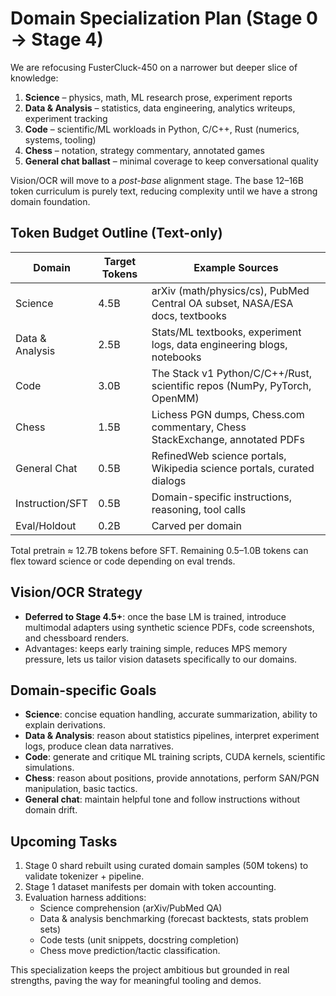 # Domain Specialization Plan (Stage 0 → Stage 4)

We are refocusing FusterCluck-450 on a narrower but deeper slice of knowledge:

1. **Science** – physics, math, ML research prose, experiment reports
2. **Data & Analysis** – statistics, data engineering, analytics writeups, experiment tracking
3. **Code** – scientific/ML workloads in Python, C/C++, Rust (numerics, systems, tooling)
4. **Chess** – notation, strategy commentary, annotated games
5. **General chat ballast** – minimal coverage to keep conversational quality

Vision/OCR will move to a *post-base* alignment stage. The base 12–16B token curriculum is purely text, reducing complexity until we have a strong domain foundation.

## Token Budget Outline (Text-only)

| Domain        | Target Tokens | Example Sources                                                               |
| ------------- | ------------- | ----------------------------------------------------------------------------- |
| Science       | 4.5B          | arXiv (math/physics/cs), PubMed Central OA subset, NASA/ESA docs, textbooks   |
| Data & Analysis | 2.5B        | Stats/ML textbooks, experiment logs, data engineering blogs, notebooks        |
| Code          | 3.0B          | The Stack v1 Python/C/C++/Rust, scientific repos (NumPy, PyTorch, OpenMM)     |
| Chess         | 1.5B          | Lichess PGN dumps, Chess.com commentary, Chess StackExchange, annotated PDFs  |
| General Chat  | 0.5B          | RefinedWeb science portals, Wikipedia science portals, curated dialogs        |
| Instruction/SFT | 0.5B       | Domain-specific instructions, reasoning, tool calls                           |
| Eval/Holdout  | 0.2B          | Carved per domain                                                             |

Total pretrain ≈ 12.7B tokens before SFT. Remaining 0.5–1.0B tokens can flex toward science or code depending on eval trends.

## Vision/OCR Strategy

- **Deferred to Stage 4.5+**: once the base LM is trained, introduce multimodal adapters using synthetic science PDFs, code screenshots, and chessboard renders.
- Advantages: keeps early training simple, reduces MPS memory pressure, lets us tailor vision datasets specifically to our domains.

## Domain-specific Goals

- **Science**: concise equation handling, accurate summarization, ability to explain derivations.
- **Data & Analysis**: reason about statistics pipelines, interpret experiment logs, produce clean data narratives.
- **Code**: generate and critique ML training scripts, CUDA kernels, scientific simulations.
- **Chess**: reason about positions, provide annotations, perform SAN/PGN manipulation, basic tactics.
- **General chat**: maintain helpful tone and follow instructions without domain drift.

## Upcoming Tasks

1. Stage 0 shard rebuilt using curated domain samples (50M tokens) to validate tokenizer + pipeline.
2. Stage 1 dataset manifests per domain with token accounting.
3. Evaluation harness additions: 
   - Science comprehension (arXiv/PubMed QA)
   - Data & analysis benchmarking (forecast backtests, stats problem sets)
   - Code tests (unit snippets, docstring completion)
   - Chess move prediction/tactic classification.

This specialization keeps the project ambitious but grounded in real strengths, paving the way for meaningful tooling and demos.
